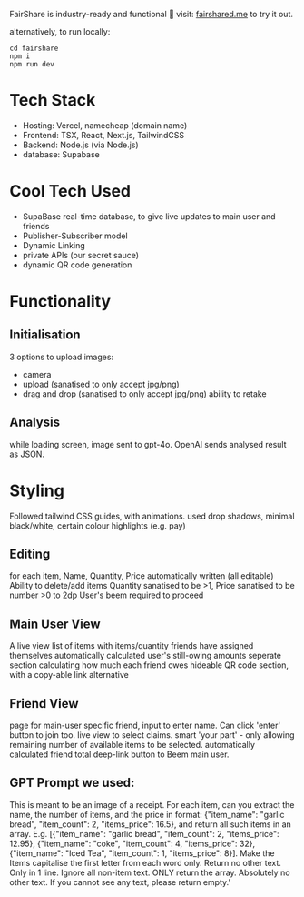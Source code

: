 FairShare is industry-ready and functional 🥳
visit: [fairshared.me](https://fairshared.me) to try it out.


alternatively, to run locally:
```
cd fairshare
npm i
npm run dev
```


# Tech Stack
- Hosting: Vercel, namecheap (domain name)
- Frontend: TSX, React, Next.js, TailwindCSS
- Backend: Node.js (via Node.js)
- database: Supabase

# Cool Tech Used
- SupaBase real-time database, to give live updates to main user and friends
- Publisher-Subscriber model
- Dynamic Linking
- private APIs (our secret sauce)
- dynamic QR code generation



# Functionality
## Initialisation
3 options to upload images: 
- camera
- upload (sanatised to only accept jpg/png)
- drag and drop (sanatised to only accept jpg/png)
ability to retake

## Analysis
while loading screen, image sent to gpt-4o.
OpenAI sends analysed result as JSON.

# Styling
Followed tailwind CSS guides, with animations.
used drop shadows, minimal black/white, certain colour highlights (e.g. pay)

## Editing
for each item, Name, Quantity, Price automatically written (all editable)
Ability to delete/add items
Quantity sanatised to be >1, Price sanatised to be number >0 to 2dp
User's beem required to proceed

## Main User View
A live view list of items with items/quantity friends have assigned themselves
automatically calculated user's still-owing amounts
seperate section calculating how much each friend owes
hideable QR code section, with a copy-able link alternative


## Friend View
page for main-user specific friend, input to enter name.
Can click 'enter' button to join too.
live view to select claims.
smart 'your part' - only allowing remaining number of available items to be selected. 
automatically calculated friend total
deep-link button to Beem main user.




## GPT Prompt we used:
This is meant to be an image of a receipt. For each item, can you extract the name, the number of items, and the price in format: {"item_name": "garlic bread", "item_count": 2, "items_price": 16.5}, and return all such items in an array. E.g. [{"item_name": "garlic bread", "item_count": 2, "items_price": 12.95}, {"item_name": "coke", "item_count": 4, "items_price": 32}, {"item_name": "Iced Tea", "item_count": 1, "items_price": 8}]. Make the Items capitalise the first letter from each word only. Return no other text. Only in 1 line. Ignore all non-item text. ONLY return the array. Absolutely no other text. If you cannot see any text, please return empty.'
